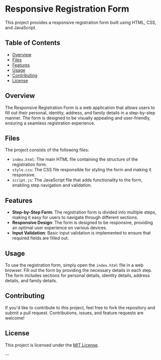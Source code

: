 # Responsive Registration Form

This project provides a responsive registration form built using HTML, CSS, and JavaScript.

## Table of Contents

- [Overview](#overview)
- [Files](#files)
- [Features](#features)
- [Usage](#usage)
- [Contributing](#contributing)
- [License](#license)

## Overview

The Responsive Registration Form is a web application that allows users to fill out their personal, identity, address, and family details in a step-by-step manner. The form is designed to be visually appealing and user-friendly, ensuring a seamless registration experience.

## Files

The project consists of the following files:

- `index.html`: The main HTML file containing the structure of the registration form.
- `style.css`: The CSS file responsible for styling the form and making it responsive.
- `script.js`: The JavaScript file that adds functionality to the form, enabling step navigation and validation.

## Features

- **Step-by-Step Form**: The registration form is divided into multiple steps, making it easy for users to navigate through different sections.
- **Responsive Design**: The form is designed to be responsive, providing an optimal user experience on various devices.
- **Input Validation**: Basic input validation is implemented to ensure that required fields are filled out.

## Usage

To use the registration form, simply open the `index.html` file in a web browser. Fill out the form by providing the necessary details in each step. The form includes sections for personal details, identity details, address details, and family details.

## Contributing

If you'd like to contribute to this project, feel free to fork the repository and submit a pull request. Contributions, issues, and feature requests are welcome!

## License

This project is licensed under the [MIT License](LICENSE).

--
